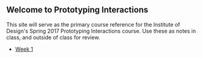 ## Welcome to Prototyping Interactions

This site will serve as the primary course reference for the Institute of Design's Spring 2017 Prototyping Interactions course. Use these as notes in class, and outside of class for review. 

- [Week 1](week1/readme.md)

